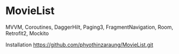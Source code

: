# MovieList

MVVM, 
Coroutines, 
DaggerHilt, 
Paging3, 
FragmentNavigation, 
Room, 
Retrofit2,
Mockito

Installation
https://github.com/phyothinzaraung/MovieList.git
